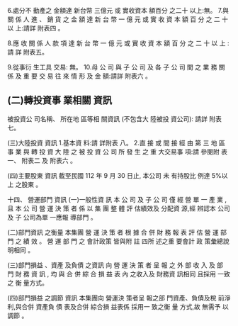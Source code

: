 6.處分不 動產之 金額達 新台幣 三億元 或 實收資本 額百分 之二十 以上:無。 7.與 關 係 人 進 、 銷 貨 之 金 額 達 新 台 幣 一 億 元 或 實 收 資 本 額 百 分 之 二 十 以 上:請詳 附表四 。

8.應 收 關 係 人 款 項 達 新 台 幣 一 億 元 或 實 收 資 本 額 百 分 之 二 十 以 上 : 請 詳 附表五。

9.從事衍 生工具 交易: 無。 10.母 公 司 與 子 公 司 及 各 子 公 司 間 之 業 務 關 係 及 重 要 交 易 往 來 情 形 及 金 額:請詳 附表六 。

## (二)轉投資事 業相關 資訊

被投資公 司名稱、 所在地 區等相 關資訊 (不包含大 陸被投 資公司): 請詳 附表七。

(三)大陸投資 資訊 1.基本資 料:請 詳附表 八。 2.直 接 或 間 接 經 由 第 三 地 區 事 業 與 轉 投 資 大 陸 之 被 投 資 公 司 所 發 生 之 重 大交易事 項:請 參閱附 表一、 附表二 及 附表六 。

(四)主要股東 資訊 截至民國 112 年 9 月 30 日止, 本公司 未 有持股比 例達 5%以上 之股東 。

十四、 營運部門 資訊
(一)一般性資 訊 本 公 司 及 子 公 司 僅 經 營 單 一 產 業 , 且 本 公 司 營 運 決 策 者 係 以 集 團 整 體 評 估績效及 分配資 源,經 辨認本 公司及 子 公司為單 一應報 導部門 。

(二)部門資訊 之衡量 本集團 營 運 決 策 者 根 據 合 併 財 務 報 表 評 估 營 運 部 門 之 績 效 。 營 運 部 門 之 會計政策 皆與附 註 四所 述之重 要會計 政 策彙總說 明相同 。

(三)部門損益 、資產 及負債 之資訊 向 營 運 決 策 者 呈 報 之 外 部 收 入 及 部 門 財 務 資 訊 , 均 與 合 併 綜 合 損 益 表 內 之收入及 財務資 訊相同 且採用 一致之 衡 量方式。

(四)部門損益 之調節 資訊 本集團向 營運決 策者呈 報之部 門資產、負債及稅 前淨利,與合併 資產負 債 表及合併 綜合損 益表係 採用一 致之衡 量 方式,故 無需予 以調節 。